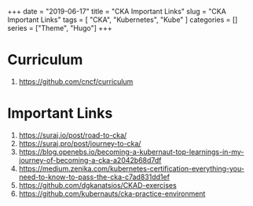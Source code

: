 +++
date = "2019-06-17"
title = "CKA Important Links"
slug = "CKA Important Links"
tags = [
    "CKA",
    "Kubernetes",
    "Kube"
]
categories = []
series = ["Theme", "Hugo"]
+++
# Curriculum

1. https://github.com/cncf/curriculum

# Important Links

1. https://suraj.io/post/road-to-cka/
2. https://suraj.pro/post/journey-to-cka/
3. https://blog.openebs.io/becoming-a-kubernaut-top-learnings-in-my-journey-of-becoming-a-cka-a2042b68d7df
4. https://medium.zenika.com/kubernetes-certification-everything-you-need-to-know-to-pass-the-cka-c7ad831dd1ef
5. https://github.com/dgkanatsios/CKAD-exercises
6.  https://github.com/kubernauts/cka-practice-environment
